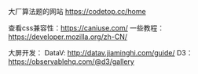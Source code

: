 大厂算法题的网站 https://codetop.cc/home

查看css兼容性：https://caniuse.com/
一些教程：https://developer.mozilla.org/zh-CN/

大屏开发：
DataV:   http://datav.jiaminghi.com/guide/
D3：https://observablehq.com/@d3/gallery